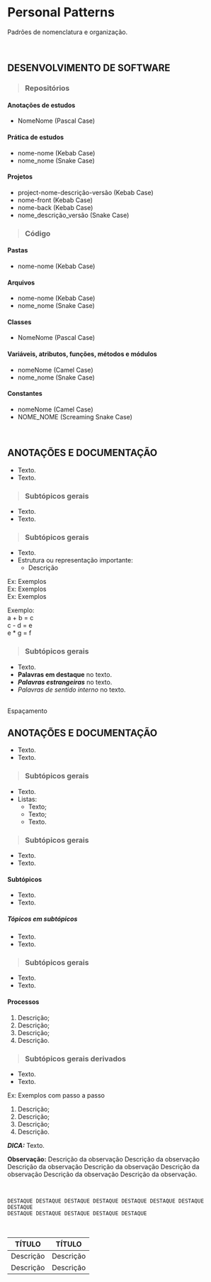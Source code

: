 # Personal Patterns
Padrões de nomenclatura e organização.

<br>

## DESENVOLVIMENTO DE SOFTWARE

> ### Repositórios

#### Anotações de estudos
* NomeNome (Pascal Case)

#### Prática de estudos
* nome-nome (Kebab Case)
* nome_nome (Snake Case)

#### Projetos
* project-nome-descrição-versão (Kebab Case)
* nome-front (Kebab Case)
* nome-back (Kebab Case)
* nome_descrição_versão (Snake Case)

> ### Código

#### Pastas
* nome-nome (Kebab Case)

#### Arquivos 
* nome-nome (Kebab Case)
* nome_nome (Snake Case)

#### Classes 
* NomeNome (Pascal Case)

#### Variáveis, atributos, funções, métodos e módulos
* nomeNome (Camel Case)
* nome_nome (Snake Case)

#### Constantes
* nomeNome (Camel Case)
* NOME_NOME (Screaming Snake Case)

<br>

## ANOTAÇÕES E DOCUMENTAÇÃO
* Texto.
* Texto.

> ### Subtópicos gerais
* Texto.
* Texto.

> ### Subtópicos gerais 
* Texto.
* Estrutura ou representação importante:
  - Descrição

Ex: Exemplos  
Ex: Exemplos  
Ex: Exemplos  

Exemplo:  
a + b = c  
c - d = e  
e * g = f  

> ### Subtópicos gerais
* Texto.
* **Palavras em destaque** no texto.
* ***Palavras estrangeiras*** no texto.
* *Palavras de sentido interno* no texto.

<br> Espaçamento

## ANOTAÇÕES E DOCUMENTAÇÃO
* Texto.
* Texto.

> ### Subtópicos gerais
* Texto.
* Listas:
  - Texto;
  - Texto;
  - Texto.

> ### Subtópicos gerais 
* Texto.
* Texto.

#### Subtópicos
* Texto.
* Texto.

##### Tópicos em subtópicos
* Texto.
* Texto.

> ### Subtópicos gerais 
* Texto.
* Texto.

#### Processos
1. Descrição;
2. Descrição;
3. Descrição;
4. Descrição.

> ### Subtópicos gerais derivados
* Texto.
* Texto.

Ex: Exemplos com passo a passo  
1. Descrição;
2. Descrição;
3. Descrição;
4. Descrição.

***DICA:*** Texto.

**Observação:** Descrição da observação Descrição da observação Descrição da observação Descrição da observação Descrição da observação Descrição da observação Descrição da observação.

<br>

~~~
DESTAQUE DESTAQUE DESTAQUE DESTAQUE DESTAQUE DESTAQUE DESTAQUE DESTAQUE
DESTAQUE DESTAQUE DESTAQUE DESTAQUE DESTAQUE 
~~~

<br>

| TÍTULO    | TÍTULO    |
| --------- | --------- |
| Descrição | Descrição |
| Descrição | Descrição |
